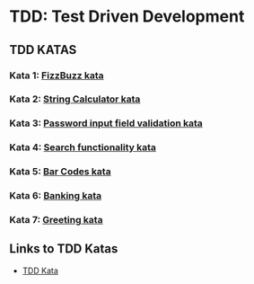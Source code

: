 # TDD: Test Driven Development


## TDD KATAS

### Kata 1: [FizzBuzz kata](src/main/java/dk/lyngby/kata1/README.md)
### Kata 2: [String Calculator kata](src/main/java/dk/lyngby/kata2/README.md)
### Kata 3: [Password input field validation kata](src/main/java/dk/lyngby/kata3/README.md)
### Kata 4: [Search functionality kata](src/main/java/dk/lyngby/kata4/README.md)
### Kata 5: [Bar Codes kata](src/main/java/dk/lyngby/kata5/README.md)
### Kata 6: [Banking kata](src/main/java/dk/lyngby/kata6/README.md)
### Kata 7: [Greeting kata](src/main/java/dk/lyngby/kata7/README.md)

## Links to TDD Katas

- [TDD Kata](https://osherove.com/tdd-kata-1/)






